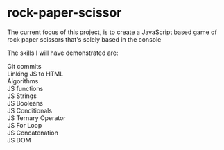# rock-paper-scissor

The current focus of this project, is to create a JavaScript based game of rock paper scissors that's solely based in the console

The skills I will have demonstrated are:

Git commits <br />
Linking JS to HTML <br />
Algorithms <br />
JS functions <br />
JS Strings <br />
JS Booleans <br />
JS Conditionals <br />
JS Ternary Operator <br />
JS For Loop <br />
JS Concatenation <br />
JS DOM